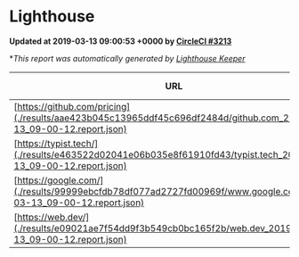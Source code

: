 
# Lighthouse

**Updated at 2019-03-13 09:00:53 +0000 by [CircleCI #3213](https://circleci.com/gh/ItinerisLtd/lighthouse-keeper-example/3213)**

**This report was automatically generated by [Lighthouse Keeper](https://github.com/itinerisltd/lighthouse-keeper)*

| URL | Performance | Accessibility | Best Practices | SEO | PWA | Updated At |
| --- | --- | --- | --- | --- | --- | --- |
| [https://github.com/pricing](./results/aae423b045c13965ddf45c696df2484d/github.com_2019-03-13_09-00-12.report.json) | 0.47 | 0.89 | 0.93 | 0.9 | 0.58 | 2019-03-13T09:00:12.222Z |
| [https://typist.tech/](./results/e463522d02041e06b035e8f61910fd43/typist.tech_2019-03-13_09-00-12.report.json) | 1 |  |  |  |  | 2019-03-13T09:00:12.289Z |
| [https://google.com/](./results/99999ebcfdb78df077ad2727fd00969f/www.google.com_2019-03-13_09-00-12.report.json) | 0.94 | 0.71 | 0.93 | 0.82 | 0.58 | 2019-03-13T09:00:12.720Z |
| [https://web.dev/](./results/e09021ae7f54dd9f3b549cb0bc165f2b/web.dev_2019-03-13_09-00-12.report.json) | 0.95 | 0.93 | 1 | 0.87 | 1 | 2019-03-13T09:00:12.003Z |
